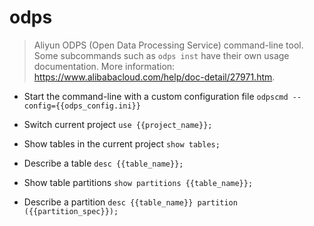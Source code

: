 # odps
> Aliyun ODPS (Open Data Processing Service) command-line tool.
> Some subcommands such as `odps inst` have their own usage documentation.
> More information: <https://www.alibabacloud.com/help/doc-detail/27971.htm>.

- Start the command-line with a custom configuration file
`odpscmd --config={{odps_config.ini}}`

- Switch current project
`use {{project_name}};`

- Show tables in the current project
`show tables;`

- Describe a table
`desc {{table_name}};`

- Show table partitions
`show partitions {{table_name}};`

- Describe a partition
`desc {{table_name}} partition ({{partition_spec}});`
